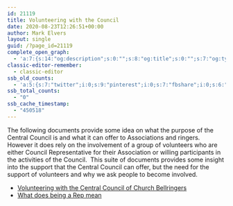 ```yaml
---
id: 21119
title: Volunteering with the Council
date: 2020-08-23T12:26:51+00:00
author: Mark Elvers
layout: single
guid: /?page_id=21119
complete_open_graph:
  - 'a:7:{s:14:"og:description";s:0:"";s:8:"og:title";s:0:"";s:7:"og:type";s:0:"";s:12:"twitter:card";s:7:"summary";s:15:"twitter:creator";s:0:"";s:19:"twitter:description";s:0:"";s:8:"og:image";s:0:"";}'
classic-editor-remember:
  - classic-editor
ssb_old_counts:
  - 'a:5:{s:7:"twitter";i:0;s:9:"pinterest";i:0;s:7:"fbshare";i:0;s:6:"reddit";i:0;s:6:"tumblr";N;}'
ssb_total_counts:
  - "0"
ssb_cache_timestamp:
  - "450518"
---
```

The following documents provide some idea on what the purpose of the Central Council is and what it can offer to Associations and ringers.&nbsp; However it does rely on the involvement of a group of volunteers who are either Council Representative for their Association or willing participants in the activities of the Council.&nbsp; This suite of documents provides some insight into the support that the Central Council can offer, but the need for the support of volunteers and why we ask people to become involved.

  * <a href="https://cccbr.org.uk/wp-content/uploads/2020/09/200911-Volunteering-with-the-Central-Council-of-Church-Bellringers.pdf" style="font-family: var( --e-global-typography-text-font-family );">Volunteering with the Central Council of Church Bellringers</a>
  * [What does being a Rep mean](https://cccbr.org.uk/wp-content/uploads/2020/08/200823-What-does-being-a-Rep-mean.pdf)
